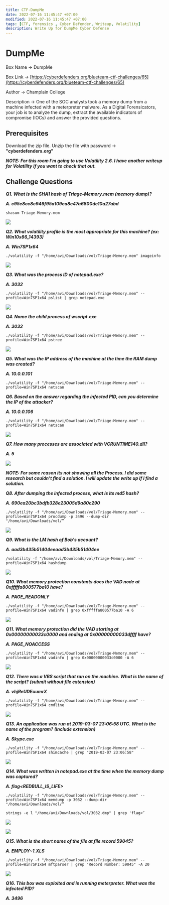 ```yaml
---
title: CTF-DumpMe
date: 2022-07-16 11:45:47 +07:00
modified: 2022-07-16 11:45:47 +07:00
tags: [CTF, forensics , Cyber Defender, Writeup, Volatility]
description: Write Up for DumpMe Cyber Defense
---
```


# DumpMe

Box Name → DumpMe

Box Link → [https://cyberdefenders.org/blueteam-ctf-challenges/65](https://cyberdefenders.org/blueteam-ctf-challenges/65)

Author → Champlain College

Description → One of the SOC analysts took a memory dump from a machine infected with a meterpreter malware. As a Digital Forensicators, your job is to analyze the dump, extract the available indicators of compromise (IOCs) and answer the provided questions.

## Prerequisites

Download the zip file. Unzip the file with password →  **"cyberdefenders.org"**

***NOTE: For this room I’m going to use Volatility 2.6. I have another writeup for Volatility if you want to check that out.***

## Challenge Questions

***Q1.  What is the SHA1 hash of Triage-Memory.mem (memory dump)?***

***A. c95e8cc8c946f95a109ea8e47a6800de10a27abd***

`shasum Triage-Memory.mem`

![](https://photos.squarezero.dev/file/abir-images/CTF-DumpMe/01.png)

***Q2. What volatility profile is the most appropriate for this machine? (ex: Win10x86_14393)***

***A. Win7SP1x64***

`./volatility -f "/home/avi/Downloads/vol/Triage-Memory.mem" imageinfo`

![](https://photos.squarezero.dev/file/abir-images/CTF-DumpMe/02.png)

***Q3. What was the process ID of notepad.exe?***

***A. 3032***

`./volatility -f "/home/avi/Downloads/vol/Triage-Memory.mem" --profile=Win7SP1x64 pslist | grep notepad.exe`

![](https://photos.squarezero.dev/file/abir-images/CTF-DumpMe/03.png)

***Q4. Name the child process of wscript.exe***

***A. 3032***

`./volatility -f "/home/avi/Downloads/vol/Triage-Memory.mem" --profile=Win7SP1x64 pstree`

![](https://photos.squarezero.dev/file/abir-images/CTF-DumpMe/04.png)

***Q5. What was the IP address of the machine at the time the RAM dump was created?***

***A. 10.0.0.101***

`./volatility -f "/home/avi/Downloads/vol/Triage-Memory.mem" --profile=Win7SP1x64 netscan`

***Q6. Based on the answer regarding the infected PID, can you determine the IP of the attacker?***

***A. 10.0.0.106***

`./volatility -f "/home/avi/Downloads/vol/Triage-Memory.mem" --profile=Win7SP1x64 netscan`

![](https://photos.squarezero.dev/file/abir-images/CTF-DumpMe/05.png)


***Q7.  How many processes are associated with VCRUNTIME140.dll?***

***A. 5***

![](https://photos.squarezero.dev/file/abir-images/CTF-DumpMe/06.png)


***NOTE: For some reason its not showing all the Process. I did some research but couldn’t find a solution. I will update the write up if i find a solution.***

***Q8. After dumping the infected process, what is its md5 hash?***

***A. 690ea20bc3bdfb328e23005d9a80c290***

`./volatility -f "/home/avi/Downloads/vol/Triage-Memory.mem" --profile=Win7SP1x64 procdump -p 3496 --dump-dir "/home/avi/Downloads/vol/”`

![](https://photos.squarezero.dev/file/abir-images/CTF-DumpMe/7.png)
 

***Q9. What is the LM hash of Bob's account?***

***A. aad3b435b51404eeaad3b435b51404ee***

`/volatility -f "/home/avi/Downloads/vol/Triage-Memory.mem" --profile=Win7SP1x64 hashdump`

![](https://photos.squarezero.dev/file/abir-images/CTF-DumpMe/8.png)


***Q10. What memory protection constants does the VAD node at 0xfffffa800577ba10 have?***

***A. PAGE_READONLY***

`./volatility -f "/home/avi/Downloads/vol/Triage-Memory.mem" --profile=Win7SP1x64 vadinfo | grep 0xfffffa800577ba10 -A 6`

![](https://photos.squarezero.dev/file/abir-images/CTF-DumpMe/9.png)


***Q11. What memory protection did the VAD starting at 0x00000000033c0000 and ending at 0x00000000033dffff have?***

***A. PAGE_NOACCESS***

`./volatility -f "/home/avi/Downloads/vol/Triage-Memory.mem" --profile=Win7SP1x64 vadinfo | grep 0x00000000033c0000 -A 6`

![](https://photos.squarezero.dev/file/abir-images/CTF-DumpMe/10.png)


***Q12. There was a VBS script that ran on the machine. What is the name of the script? (submit without file extension)***

***A. vhjReUDEuumrX***

`./volatility -f "/home/avi/Downloads/vol/Triage-Memory.mem" --profile=Win7SP1x64 cmdline`

![](https://photos.squarezero.dev/file/abir-images/CTF-DumpMe/11.png)


***Q13. An application was run at 2019-03-07 23:06:58 UTC. What is the name of the program? (Include extension)***

***A. Skype.exe***

`./volatility -f "/home/avi/Downloads/vol/Triage-Memory.mem" --profile=Win7SP1x64 shimcache | grep "2019-03-07 23:06:58"`

![](https://photos.squarezero.dev/file/abir-images/CTF-DumpMe/12.png)


***Q14. What was written in notepad.exe at the time when the memory dump was captured?***

***A. flag<REDBULL_IS_LIFE>***

`./volatility -f "/home/avi/Downloads/vol/Triage-Memory.mem" --profile=Win7SP1x64 memdump -p 3032 --dump-dir "/home/avi/Downloads/vol/”`

`strings -e l "/home/avi/Downloads/vol/3032.dmp" | grep 'flag<’`

![](https://photos.squarezero.dev/file/abir-images/CTF-DumpMe/13.png)


![](https://photos.squarezero.dev/file/abir-images/CTF-DumpMe/14.png)


***Q15. What is the short name of the file at file record 59045?***

***A. EMPLOY~1.XLS***

`./volatility -f "/home/avi/Downloads/vol/Triage-Memory.mem" --profile=Win7SP1x64 mftparser | grep "Record Number: 59045" -A 20`

![](https://photos.squarezero.dev/file/abir-images/CTF-DumpMe/15.png)


***Q16. This box was exploited and is running meterpreter. What was the infected PID?***

***A. 3496***